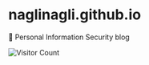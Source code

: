 # naglinagli.github.io
:triangular_ruler: Personal Information Security blog

![Visitor Count](https://profile-counter.glitch.me/NagliNagli/count.svg)
